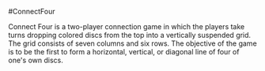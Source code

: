 #ConnectFour

Connect Four is a two-player connection game in which the players take turns dropping colored discs from the top into a vertically suspended grid. The grid consists of seven columns and six rows. The objective of the game is to be the first to form a horizontal, vertical, or diagonal line of four of one's own discs.
